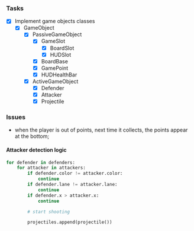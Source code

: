 ### Tasks

- [x] Implement game objects classes
    - [x] GameObject
        - [x] PassiveGameObject
            - [x] GameSlot
                - [x] BoardSlot
                - [x] HUDSlot
            - [x] BoardBase
            - [x] GamePoint
            - [x] HUDHealthBar
        - [x] ActiveGameObject
            - [x] Defender
            - [x] Attacker
            - [x] Projectile

### Issues

- when the player is out of points, next time it collects, the points appear at the bottom;

#### Attacker detection logic

```python
for defender in defenders:
    for attacker in attackers:
        if defender.color != attacker.color:
            continue
        if defender.lane != attacker.lane:
            continue
        if defender.x > attacker.x:
            continue

        # start shooting

        projectiles.append(projectile())

```